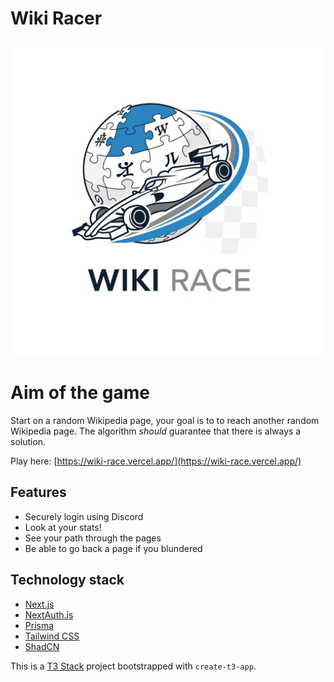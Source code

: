 # Wiki Racer
![Wiki race ](./public/Wiki_race.png)

# Aim of the game
Start on a random Wikipedia page, your goal is to to reach another random Wikipedia page. The algorithm *should* guarantee that there is always a solution.

Play here: [https://wiki-race.vercel.app/](https://wiki-race.vercel.app/)

## Features
- Securely login using Discord
- Look at your stats!
- See your path through the pages
- Be able to go back a page if you blundered


## Technology stack

- [Next.js](https://nextjs.org)
- [NextAuth.js](https://next-auth.js.org)
- [Prisma](https://prisma.io)
- [Tailwind CSS](https://tailwindcss.com)
- [ShadCN](https://ui.shadcn.com/)

This is a [T3 Stack](https://create.t3.gg/) project bootstrapped with `create-t3-app`.
